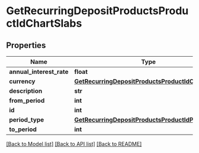 # GetRecurringDepositProductsProductIdChartSlabs

## Properties
Name | Type | Description | Notes
------------ | ------------- | ------------- | -------------
**annual_interest_rate** | **float** |  | [optional] 
**currency** | [**GetRecurringDepositProductsProductIdCurrency**](GetRecurringDepositProductsProductIdCurrency.md) |  | [optional] 
**description** | **str** |  | [optional] 
**from_period** | **int** |  | [optional] 
**id** | **int** |  | [optional] 
**period_type** | [**GetRecurringDepositProductsProductIdPeriodType**](GetRecurringDepositProductsProductIdPeriodType.md) |  | [optional] 
**to_period** | **int** |  | [optional] 

[[Back to Model list]](../README.md#documentation-for-models) [[Back to API list]](../README.md#documentation-for-api-endpoints) [[Back to README]](../README.md)

